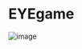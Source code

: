 # EYEgame
![image](https://user-images.githubusercontent.com/90191531/139660207-9277a8e7-ce7a-4cc6-9603-34e486f29901.png)

